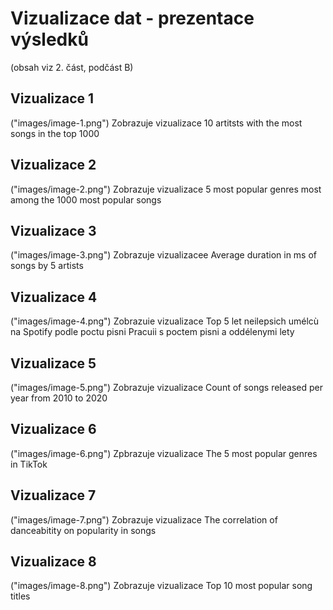 # Vizualizace dat - prezentace výsledků

(obsah viz 2. část, podčást B)

## Vizualizace 1
("images/image-1.png")
Zobrazuje vizualizace 10 artitsts with the most songs in the top 1000

## Vizualizace 2
("images/image-2.png")
Zobrazuje vizualizace 5 most popular genres most among the 1000 most popular songs

## Vizualizace 3
("images/image-3.png")
Zobrazuje vizualizacee Average duration in ms of songs by 5 artists

## Vizualizace 4
("images/image-4.png")
Zobrazuie vizualizace Top 5 let neilepsich umélcù na Spotify podle poctu pisni Pracuii s poctem pisni a oddélenymi lety

## Vizualizace 5
("images/image-5.png")
Zobrazuje vizualizace Count of songs released per year from 2010 to 2020

## Vizualizace 6
("images/image-6.png")
Zpbrazuje vizualizace The 5 most popular genres in TikTok

## Vizualizace 7
("images/image-7.png")
Zobrazuje vizualizace The correlation of danceabitity on popularity in songs

## Vizualizace 8
("images/image-8.png")
Zobrazuje vizualizace Top 10 most popular song titles
